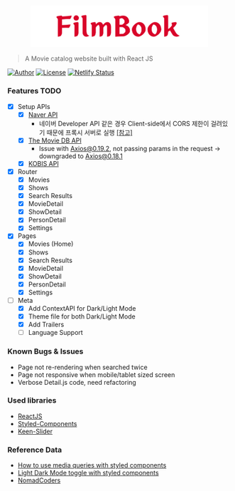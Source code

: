 <p align="center">
   <img src="src/Assets/logo.png" width="400"/>
</p>

> A Movie catalog website built with React JS

[![Author](https://img.shields.io/badge/author-RunFridge-green?style=flat)](https://github.com/RunFridge/film-book)
[![License](https://img.shields.io/github/license/RunFridge/film-book)](https://github.com/RunFridge/film-book/blob/dev/LICENSE)
[![Netlify Status](https://api.netlify.com/api/v1/badges/39906376-fa5e-490c-9dd1-63604ee4f025/deploy-status)](https://app.netlify.com/sites/film-book/deploys)

### Features TODO

- [x] Setup APIs
  - [x] [Naver API](https://developers.naver.com/docs/search/movie/)
    - 네이버 Developer API 같은 경우 Client-side에서 CORS 제한이 걸려있기 때문에 프록시 서버로 실행 [[참고]](https://msyu1207.tistory.com/65)
  - [x] [The Movie DB API](https://developers.themoviedb.org/)
    - Issue with Axios@0.19.2, not passing params in the request -> downgraded to Axios@0.18.1
  - [x] [KOBIS API](https://www.kobis.or.kr/kobisopenapi/homepg/apiservice/searchServiceInfo.do)
- [x] Router
  - [x] Movies
  - [x] Shows
  - [x] Search Results
  - [x] MovieDetail
  - [x] ShowDetail
  - [x] PersonDetail
  - [x] Settings
- [x] Pages
  - [x] Movies (Home)
  - [x] Shows
  - [x] Search Results
  - [x] MovieDetail
  - [x] ShowDetail
  - [x] PersonDetail
  - [x] Settings
- [ ] Meta
  - [x] Add ContextAPI for Dark/Light Mode
  - [x] Theme file for both Dark/Light Mode
  - [x] Add Trailers
  - [ ] Language Support

### Known Bugs & Issues

- Page not re-rendering when searched twice
- Page not responsive when mobile/tablet sized screen
- Verbose Detail.js code, need refactoring

### Used libraries

- [ReactJS](https://reactjs.org/)
- [Styled-Components](https://styled-components.com/)
- [Keen-Slider](https://keen-slider.io/)

### Reference Data

- [How to use media queries with styled components](https://jsramblings.com/how-to-use-media-queries-with-styled-components/)
- [Light Dark Mode toggle with styled components](https://dev.to/sorinc6/light-dark-mode-toggle-with-react-using-context-api-and-styled-components-347i)
- [NomadCoders](http://nomadcoders.co/)